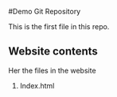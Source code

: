 #Demo Git Repository 

This is the first file in this repo.

## Website contents

Her the files in the website 

1. Index.html